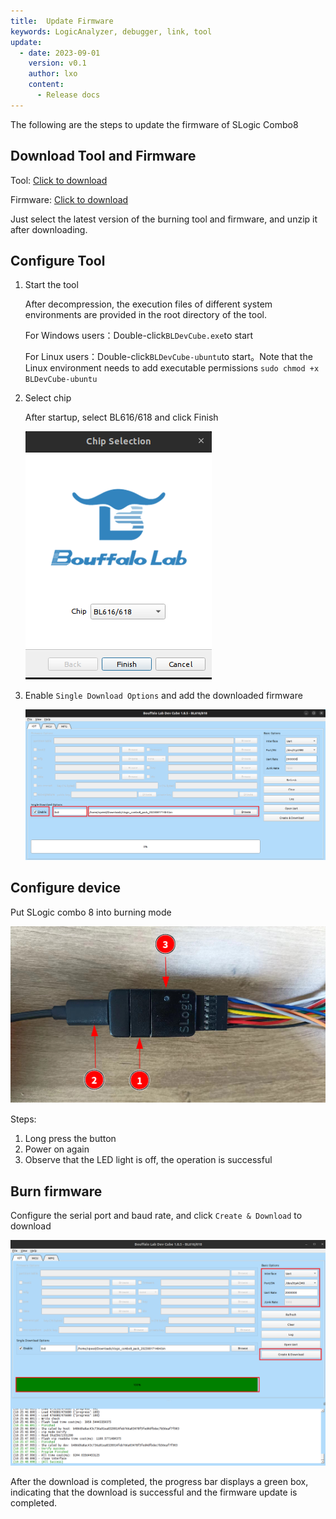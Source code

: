```yaml
---
title:  Update Firmware
keywords: LogicAnalyzer, debugger, link, tool
update:
  - date: 2023-09-01
    version: v0.1
    author: lxo
    content:
      - Release docs
---
```


The following are the steps to update the firmware of SLogic Combo8

## Download Tool and Firmware

Tool: [Click to download](https://dl.sipeed.com/shareURL/SLogic/SLogic_combo_8/4_application/Tools)

Firmware: [Click to download](https://dl.sipeed.com/shareURL/SLogic/SLogic_combo_8/4_application/Firmware)

Just select the latest version of the burning tool and firmware, and unzip it after downloading.

## Configure Tool

1. Start the tool

    After decompression, the execution files of different system environments are provided in the root directory of the tool.

    For Windows users：Double-click`BLDevCube.exe`to start

    For Linux users：Double-click`BLDevCube-ubuntu`to start。Note that the Linux environment needs to add executable permissions `sudo chmod +x BLDevCube-ubuntu`

2. Select chip

    After startup, select BL616/618 and click Finish

    ![image-20230901095004741](./../../../zh/logic_analyzer/combo8/assets/download_firmware/chip_selection.png)

3. Enable `Single Download Options` and add the downloaded firmware

    ![image-20230901095354294](./../../../zh/logic_analyzer/combo8/assets/download_firmware/config_download_firmware.png)

## Configure device

Put SLogic combo 8 into burning mode

![image-20230901101839362](./../../../zh/logic_analyzer/combo8/assets/download_firmware/enter_the_burn_mode.png)

Steps:

1. Long press the button
2. Power on again
3. Observe that the LED light is off, the operation is successful

## Burn firmware

Configure the serial port and baud rate, and click `Create & Download` to download

![image-20230901102645831](./../../../zh/logic_analyzer/combo8/assets/download_firmware/download_firmware.png)

After the download is completed, the progress bar displays a green box, indicating that the download is successful and the firmware update is completed.